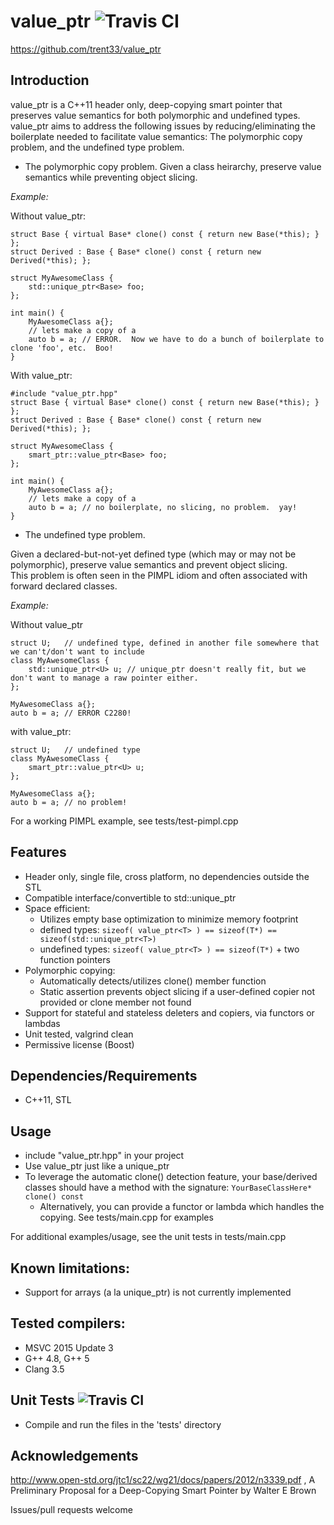 value_ptr ![Travis CI](https://travis-ci.org/trent33/value_ptr.svg?branch=master)
===================
https://github.com/trent33/value_ptr

Introduction
------------
value_ptr is a C++11 header only, deep-copying smart pointer that preserves value semantics for both polymorphic and undefined types.  
value_ptr aims to address the following issues by reducing/eliminating the boilerplate needed to facilitate value semantics:  The polymorphic copy problem, and the undefined type problem.

- The polymorphic copy problem.  Given a class heirarchy, preserve value semantics while preventing object slicing.

*Example:*

Without value_ptr:

    struct Base { virtual Base* clone() const { return new Base(*this); } };  
    struct Derived : Base { Base* clone() const { return new Derived(*this); };
    
    struct MyAwesomeClass {
        std::unique_ptr<Base> foo;
    };

    int main() {
        MyAwesomeClass a{};
        // lets make a copy of a
        auto b = a;	// ERROR.  Now we have to do a bunch of boilerplate to clone 'foo', etc.  Boo!
    }

With value_ptr:

    #include "value_ptr.hpp"
    struct Base { virtual Base* clone() const { return new Base(*this); } };  
    struct Derived : Base { Base* clone() const { return new Derived(*this); };
    
    struct MyAwesomeClass {
        smart_ptr::value_ptr<Base> foo;
    };

    int main() {
        MyAwesomeClass a{};
        // lets make a copy of a
        auto b = a;	// no boilerplate, no slicing, no problem.  yay!
    }

- The undefined type problem.  

Given a declared-but-not-yet defined type (which may or may not be polymorphic), preserve value semantics and prevent object slicing.  
This problem is often seen in the PIMPL idiom and often associated with forward declared classes.

*Example:*

Without value_ptr

    struct U;	// undefined type, defined in another file somewhere that we can't/don't want to include
    class MyAwesomeClass {
        std::unique_ptr<U> u; // unique_ptr doesn't really fit, but we don't want to manage a raw pointer either.
    };

    MyAwesomeClass a{};
    auto b = a;	// ERROR C2280!

with value_ptr:

    struct U;	// undefined type
    class MyAwesomeClass {
        smart_ptr::value_ptr<U> u;
    };

    MyAwesomeClass a{};
    auto b = a;	// no problem!

For a working PIMPL example, see tests/test-pimpl.cpp


Features
------------
- Header only, single file, cross platform, no dependencies outside the STL
- Compatible interface/convertible to std::unique_ptr<T>
- Space efficient:  
    -  Utilizes empty base optimization to minimize memory footprint
    -  defined types:  `sizeof( value_ptr<T> ) == sizeof(T*) == sizeof(std::unique_ptr<T>)`
    -  undefined types:  `sizeof( value_ptr<T> ) == sizeof(T*)` + two function pointers
- Polymorphic copying:  
    -  Automatically detects/utilizes clone() member function
    -  Static assertion prevents object slicing if a user-defined copier not provided or clone member not found
- Support for stateful and stateless deleters and copiers, via functors or lambdas
- Unit tested, valgrind clean
- Permissive license (Boost)

Dependencies/Requirements
------------
- C++11, STL

Usage
-----------------------
- include "value_ptr.hpp" in your project
- Use value_ptr just like a unique_ptr
- To leverage the automatic clone() detection feature, your base/derived classes should have a method with the signature:  `YourBaseClassHere* clone() const`
    - Alternatively, you can provide a functor or lambda which handles the copying.  See tests/main.cpp for examples

For additional examples/usage, see the unit tests in tests/main.cpp

Known limitations:
------------
- Support for arrays (a la unique_ptr) is not currently implemented

Tested compilers:
------------
- MSVC 2015 Update 3
- G++ 4.8, G++ 5
- Clang 3.5

Unit Tests ![Travis CI](https://travis-ci.org/trent33/value_ptr.svg?branch=master)
-------------
- Compile and run the files in the 'tests' directory

Acknowledgements
---------
http://www.open-std.org/jtc1/sc22/wg21/docs/papers/2012/n3339.pdf , A Preliminary Proposal for a Deep-Copying Smart Pointer by Walter E Brown

Issues/pull requests welcome
